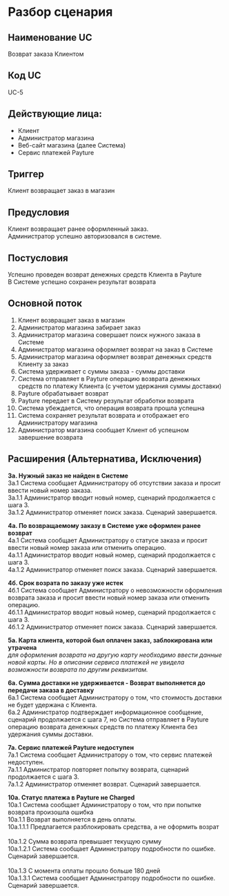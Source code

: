# Разбор сценария

## Наименование UC
Возврат заказа Клиентом

## Код UC
UC-5

## Действующие лица:
* Клиент
* Администратор магазина
* Веб-сайт магазина (далее Система)
* Сервис платежей Payture 

## Триггер
Клиент возвращает заказ в магазин

## Предусловия
Клиент возвращает ранее оформленный заказ. 
<br>Администратор успешно авторизовался в системе.

## Постусловия
Успешно проведен возврат денежных средств Клиента в Payture
<br>В Системе успешно сохранен результат возврата

## Основной поток
1. Клиент возвращает заказ в магазин
2. Администратор магазина забирает заказ
3. Администратор магазина совершает поиск нужного заказа в Системе
4. Администратор магазина оформляет возврат на заказ в Системе
5. Администратор магазина оформляет возврат денежных средств Клиенту за заказ
6. Система удерживает с суммы заказа - суммы доставки
7. Система отправляет в Payture операцию возврата денежных средств по платежу Клиента (с учетом удержания суммы доставки)
8. Payture обрабатывает возврат
9. Payture передает в Систему результат обработки возврата
10. Система убеждается, что операция возврата прошла успешна
11. Система сохраняет результат возврата и отображает его Администратору магазина
12. Администратор магазина сообщает Клиент об успешном завершение возврата

## Расширения (Альтернатива, Исключения)
**3а. Нужный заказ не найден в Системе**
<br>3а.1 Система сообщает Администратору об отсутствии заказа и просит ввести новый номер заказа.
<br>3а.1.1 Администратор вводит новый номер, сценарий продолжается с шага 3.
<br>3а.1.2 Администратор отменяет поиск заказа. Сценарий завершается.

**4а. По возвращаемому заказу в Системе уже оформлен ранее возврат**
<br>4а.1 Система сообщает Администратору о статусе заказа и просит ввести новый номер заказа или отменить операцию.
<br>4а.1.1 Администратор вводит новый номер, сценарий продолжается с шага 3.
<br>4а.1.2 Администратор отменяет поиск заказа. Сценарий завершается.

**4б. Срок возрата по заказу уже истек**
<br>4б.1 Система сообщает Администратору о невозможности оформления возврата заказа и просит ввести новый номер заказа или отменить операцию.
<br>4б.1.1 Администратор вводит новый номер, сценарий продолжается с шага 3.
<br>4б.1.2 Администратор отменяет поиск заказа. Сценарий завершается.

**5а. Карта клиента, которой был оплачен заказ, заблокирована или утрачена**
<br>*для оформления возврата на другую карту необходимо ввести данные новой карты. Но в описании сервиса платежей не увидела возможности возврата по другим реквизитам.*

**6а. Сумма доставки не удерживается - Возврат выполняется до передачи заказа в доставку**
<br>6а.1 Система сообщает Администратору о том, что стоимость доставки не будет удержана с Клиента.
<br>6а.2 Администратор подтверждает информационное сообщение, сценарий продолжается с шага 7, но Система отправляет в Payture операцию возврата денежных средств по платежу Клиента без удержания суммы доставки.

**7а. Сервис платежей Payture недоступен**
<br>7а.1 Система сообщает Администратору о том, что сервис платежей недоступен. 
<br>7а.1.1 Администратор повторяет попытку возврата, сценарий продолжается с шага 3.
<br>7а.1.2 Администратор отменяет возврат. Сценарий завершается.

**10а. Статус платежа в Payture **не** Charged**
<br>10а.1 Система сообщает Администратору о том, что при попытке возврата произошла ошибка
<br>10а.1.1 Возврат выполняется в день оплаты. 
<br>10а.1.1.1 Предлагается разблокировать средства, а не оформить возрат
<br><br>10а.1.2 Сумма возврата превышает текущую сумму
<br>10а.1.2.1 Система сообщает Администратору подробности по ошибке. Сценарий завершается.
<br><br>10а.1.3 С момента оплаты прошло больше 180 дней
<br>10а.1.3.1 Система сообщает Администратору подробности по ошибке. Сценарий завершается.
